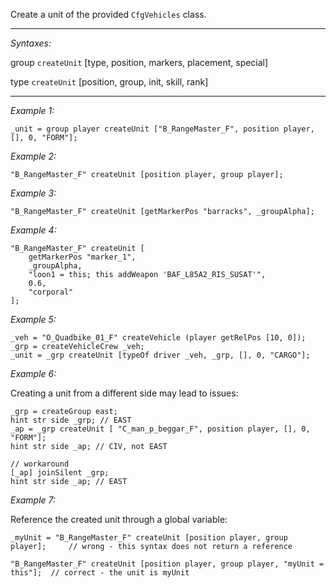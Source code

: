 Create a unit of the provided `CfgVehicles` class.


---
*Syntaxes:*

group `createUnit` [type, position, markers, placement, special]

type `createUnit` [position, group, init, skill, rank]

---
*Example 1:*

```sqf
_unit = group player createUnit ["B_RangeMaster_F", position player, [], 0, "FORM"];
```

*Example 2:*

```sqf
"B_RangeMaster_F" createUnit [position player, group player];
```

*Example 3:*

```sqf
"B_RangeMaster_F" createUnit [getMarkerPos "barracks", _groupAlpha];
```

*Example 4:*

```sqf
"B_RangeMaster_F" createUnit [
	getMarkerPos "marker_1",
	_groupAlpha,
	"loon1 = this; this addWeapon 'BAF_L85A2_RIS_SUSAT'",
	0.6,
	"corporal"
];
```

*Example 5:*

<!-- referenced in parameters (p6) -->

```sqf
_veh = "O_Quadbike_01_F" createVehicle (player getRelPos [10, 0]);
_grp = createVehicleCrew _veh;
_unit = _grp createUnit [typeOf driver _veh, _grp, [], 0, "CARGO"];
```

*Example 6:*

<!-- referenced in the description -->Creating a unit from a different side may lead to issues:

```sqf
_grp = createGroup east;
hint str side _grp; // EAST
_ap = _grp createUnit [ "C_man_p_beggar_F", position player, [], 0, "FORM"];
hint str side _ap; // CIV, not EAST

// workaround
[_ap] joinSilent _grp;
hint str side _ap; // EAST
```

*Example 7:*

<!-- referenced in alternative result (r2) -->
Reference the created unit through a global variable:

```sqf
_myUnit = "B_RangeMaster_F" createUnit [position player, group player];		// wrong - this syntax does not return a reference

"B_RangeMaster_F" createUnit [position player, group player, "myUnit = this"];	// correct - the unit is myUnit
```